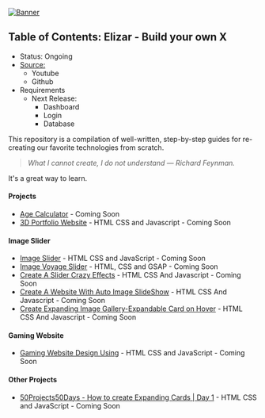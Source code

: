 [![Banner](https://codecrafters.io/images/byox-banner.gif)](https://codecrafters.io/github-banner)

## Table of Contents: Elizar - Build your own X
- Status: Ongoing
- [Source:](https://shadowsilver07.github.io/Elizar---Build-your-own-X/)
  - Youtube
  - Github
- Requirements
  - Next Release:
    - Dashboard
    - Login
    - Database


This repository is a compilation of well-written, step-by-step guides for re-creating our favorite technologies from scratch.

> _What I cannot create, I do not understand — Richard Feynman._

It's a great way to learn.
#### Projects
- [Age Calculator](https://www.youtube.com/watch?v=lBmnB_EqupU) - Coming Soon
- [3D Portfolio Website](https://www.youtube.com/watch?v=zrBVFGlnyA8) -  HTML CSS and Javascript - Coming Soon
#### Image Slider
- [Image Slider](https://www.youtube.com/watch?v=Y3s0_Vy6Uy0&t=738s) - HTML CSS and JavaScript - Coming Soon
- [Image Voyage Slider](https://www.youtube.com/watch?v=tl1xlnqHiYs) - HTML, CSS and GSAP - Coming Soon
- [Create A Slider Crazy Effects](https://www.youtube.com/watch?v=j7GG009J9uc) - HTML CSS And Javascript - Coming Soon
- [Create A Website With Auto Image SlideShow](https://www.youtube.com/watch?v=_ABKth7CMh0) - HTML CSS And Javascript - Coming Soon
- [Create Expanding Image Gallery-Expandable Card on Hover](https://www.youtube.com/watch?v=3w-2nIZPMOY) - HTML CSS And Javascript - Coming Soon
#### Gaming Website
- [Gaming Website Design Using](https://www.youtube.com/watch?v=aSAJZM40szc) - HTML CSS and JavaScript - Coming Soon

#### Other Projects
- [50Projects50Days - How to create Expanding Cards | Day 1](https://www.youtube.com/watch?v=69FkUGpw3ok&list=PLX7mEGqtfnSqGdETTWURHZFWaRySSFJIz&index=3) - HTML CSS and JavaScript - Coming Soon
